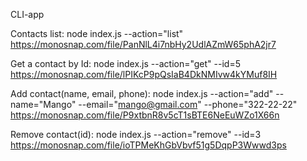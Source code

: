CLI-app

Сontacts list: node index.js --action="list" https://monosnap.com/file/PanNlL4i7nbHy2UdlAZmW65phA2jr7

Get a contact by Id: node index.js --action="get" --id=5 https://monosnap.com/file/lPIKcP9pQsIaB4DkNMIvw4kYMuf8IH

Add contact(name, email, phone): node index.js --action="add" --name="Mango" --email="mango@gmail.com" --phone="322-22-22" https://monosnap.com/file/P9xtbnR8v5cT1sBTE6NeEuWZo1X66n

Remove contact(id): node index.js --action="remove" --id=3 https://monosnap.com/file/ioTPMeKhGbVbvf51g5DqpP3Wwwd3ps

